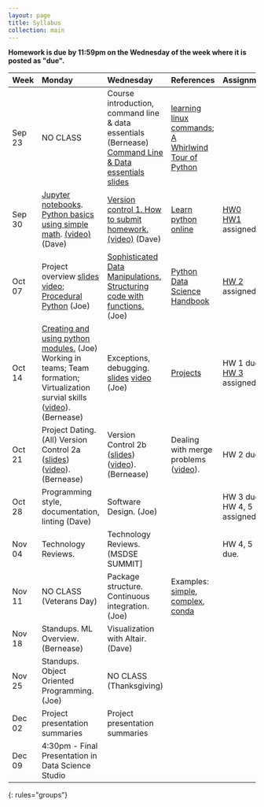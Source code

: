 ```yaml
---
layout: page
title: Syllabus
collection: main
---
```


**Homework is due by 11:59pm on the Wednesday of the week where it is posted as "due".**

| Week          | Monday       | Wednesday    | References         | Assignment  |
|:--------------|:--------------------|:-------------------|:-------------------|:-------------|
|Sep 23 | NO CLASS | Course introduction, command line & data essentials (Bernease) [Command Line & Data essentials slides](https://github.com/UWSEDS/LectureNotes/raw/master/01_CourseIntro_DataEssentials/CommandLine_DataEssentials.pdf)| [learning linux commands](http://linuxcommand.org/lc3_learning_the_shell.php); [A Whirlwind Tour of Python](https://jakevdp.github.io/WhirlwindTourOfPython/) | |
|Sep 30  | [Jupyter notebooks](https://raw.githubusercontent.com/UWSEDS/LectureNotes/master/02_Jupyter_and_Python_Basics/Jupyter_and_Python_Basics.ipynb). [Python basics using simple math](https://raw.githubusercontent.com/UWSEDS/LectureNotes/master/02_Jupyter_and_Python_Basics/Breakout-Simple-Math.ipynb). [(video)](https://uw.hosted.panopto.com/Panopto/Pages/Viewer.aspx?id=d2557722-80eb-4f69-b9f3-aad800ff6054) (Dave) | [Version control 1. How to submit homework.](https://github.com/UWSEDS/LectureNotes/raw/master/03_Version_Control_Part1/03_Version_Control_Part1.pptx) [(video)](https://uw.hosted.panopto.com/Panopto/Pages/Viewer.aspx?id=3881de35-ef43-4be6-8ac8-aada010070d8) (Dave)|[Learn python online](https://www.learnpython.org/) | [HW0](https://classroom.github.com/a/f0MI2yf6)<br> [HW1](https://classroom.github.com/a/_sdPB7cR) assigned.|
Oct 07  | Project overview [slides](https://github.com/UWSEDS/LectureNotes/blob/master/02a_Projects/Project-overview.pptx) [video](https://uw.hosted.panopto.com/Panopto/Pages/Viewer.aspx?id=7575a50e-8e56-44b3-9f0b-aadf00ff8397); [Procedural Python](https://github.com/UWSEDS/LectureNotes/tree/master/02b_Procedural_Python) (Joe) | [Sophisticated Data Manipulations. Structuring code with functions.](https://uw.hosted.panopto.com/Panopto/Pages/Viewer.aspx?id=92cb18bd-8e2b-48c0-bb5d-aae100ff6b9b) (Joe) | [Python Data Science Handbook](https://jakevdp.github.io/PythonDataScienceHandbook/)| [HW 2](https://classroom.github.com/a/Qc_TSdWW) assigned. |
|Oct 14  | [Creating and using python modules.](https://uw.hosted.panopto.com/Panopto/Pages/Viewer.aspx?id=54808c52-571d-4caf-8d66-aae60100ee22) (Joe) Working in teams; Team formation; Virtualization survial skills ([video](https://uw.hosted.panopto.com/Panopto/Pages/Viewer.aspx?id=12b0c3c9-565c-460a-aa79-aae601083fc8)). (Bernease)| Exceptions, debugging. [slides](https://github.com/UWSEDS/LectureNotes/tree/master/04_Exceptions_and_Testing) [video](https://uw.hosted.panopto.com/Panopto/Pages/Viewer.aspx?id=305ebbc2-f0d3-49a0-9c24-aae8010444d3) (Joe) | [Projects](http://uwseds.github.io/projects.html) | HW 1 due. [HW 3](https://classroom.github.com/a/mXKZwa9N) assigned. |
|Oct 21  | Project Dating. (All) Version Control 2a ([slides](https://github.com/UWSEDS/LectureNotes/blob/master/05_Version_Control_2/5_Version_Control_2.pdf)) ([video](https://uw.hosted.panopto.com/Panopto/Pages/Viewer.aspx?id=40363129-bb33-49e3-ba76-aaed010aff16)). (Bernease) |Version Control 2b ([slides](https://github.com/UWSEDS/LectureNotes/blob/master/05_Version_Control_2/5_Version_Control_2.pdf)) ([video](https://uw.hosted.panopto.com/Panopto/Pages/Viewer.aspx?id=79e7de52-d028-41f0-83da-aaef0102e69d)). (Bernease)  | Dealing with merge problems ([video](https://uw.hosted.panopto.com/Panopto/Pages/Viewer.aspx?id=5c96349e-2a80-43f0-9e6f-aae80101d274)). |HW 2 due.|
|Oct 28  |  Programming style, documentation, linting (Dave)  | Software Design. (Joe)   | | HW 3 due. HW 4, 5 assigned.|
|Nov 04  | Technology Reviews. | Technology Reviews.  (MSDSE SUMMIT] | | HW  4, 5 due. |
|Nov 11  | NO CLASS (Veterans Day)                                                   | Package structure. Continuous integration. (Joe) | Examples: [simple](https://github.com/dacb/codebase), [complex](https://github.com/uwescience/shablona), [conda](https://github.com/ECSHackWeek/ECSOpenData/blob/master/.travis.yml) ||
|Nov 18  | Standups. ML Overview. (Bernease)| Visualization with Altair. (Dave)
|Nov 25  | Standups. Object Oriented Programming. (Joe) | NO CLASS (Thanksgiving)| |
|Dec 02  | Project presentation summaries                                          | Project presentation summaries  ||
|Dec 09  | 4:30pm - Final Presentation in Data Science Studio | ||
{: rules="groups"}
